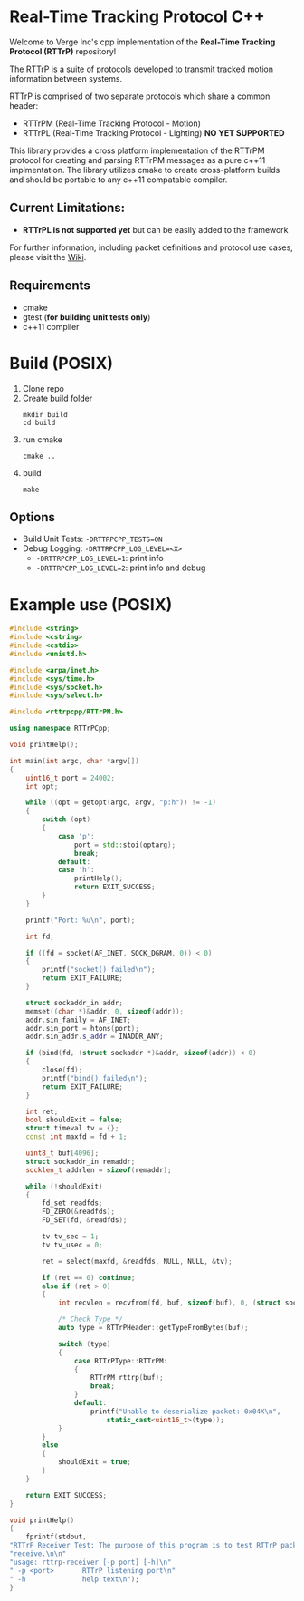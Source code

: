 # Real-Time Tracking Protocol C++
Welcome to Verge Inc's cpp implementation of the **Real-Time Tracking Protocol (RTTrP)** repository!

The RTTrP is a suite of protocols developed to transmit tracked motion information between systems.

RTTrP is comprised of two separate protocols which share a common header:

* RTTrPM (Real-Time Tracking Protocol - Motion)
* RTTrPL (Real-Time Tracking Protocol - Lighting) **NO YET SUPPORTED**

This library provides a cross platform implementation of the RTTrPM protocol for creating and parsing RTTrPM messages as a pure c++11 implmentation. The library utilizes cmake to create cross-platform builds and should be portable to any c++11 compatable compiler.

## Current Limitations:
- **RTTrPL is not supported yet** but can be easily added to the framework

For further information, including packet definitions and protocol use cases, please visit the [Wiki](https://rttrp.github.io/RTTrP-Wiki/).

## Requirements
- cmake
- gtest (**for building unit tests only**)
- c++11 compiler

# Build (POSIX)
1. Clone repo
2. Create build folder
   ```
   mkdir build
   cd build
   ```
3. run cmake
   ```
   cmake ..
   ```
4. build
   ```
   make
   ```

## Options
- Build Unit Tests: `-DRTTRPCPP_TESTS=ON`
- Debug Logging: `-DRTTRPCPP_LOG_LEVEL=<X>`
    - `-DRTTRPCPP_LOG_LEVEL=1`: print info
    - `-DRTTRPCPP_LOG_LEVEL=2`: print info and debug

# Example use (POSIX)
```cpp
#include <string>
#include <cstring>
#include <cstdio>
#include <unistd.h>

#include <arpa/inet.h>
#include <sys/time.h>
#include <sys/socket.h>
#include <sys/select.h>

#include <rttrpcpp/RTTrPM.h>

using namespace RTTrPCpp;

void printHelp();

int main(int argc, char *argv[])
{
    uint16_t port = 24002;
    int opt;

    while ((opt = getopt(argc, argv, "p:h")) != -1)
    {
        switch (opt)
        {
            case 'p':
                port = std::stoi(optarg);
                break;
            default:
            case 'h':
                printHelp();
                return EXIT_SUCCESS;
        }
    }

    printf("Port: %u\n", port);

    int fd;

    if ((fd = socket(AF_INET, SOCK_DGRAM, 0)) < 0)
    {
        printf("socket() failed\n");
        return EXIT_FAILURE;
    }

    struct sockaddr_in addr;
    memset((char *)&addr, 0, sizeof(addr));
    addr.sin_family = AF_INET;
    addr.sin_port = htons(port);
    addr.sin_addr.s_addr = INADDR_ANY;

    if (bind(fd, (struct sockaddr *)&addr, sizeof(addr)) < 0)
    {
        close(fd);
        printf("bind() failed\n");
        return EXIT_FAILURE;
    }

    int ret;
    bool shouldExit = false;
    struct timeval tv = {};
    const int maxfd = fd + 1;

    uint8_t buf[4096];
    struct sockaddr_in remaddr;
    socklen_t addrlen = sizeof(remaddr);

    while (!shouldExit)
    {
        fd_set readfds;
        FD_ZERO(&readfds);
        FD_SET(fd, &readfds);

        tv.tv_sec = 1;
        tv.tv_usec = 0;

        ret = select(maxfd, &readfds, NULL, NULL, &tv);

        if (ret == 0) continue;
        else if (ret > 0)
        {
            int recvlen = recvfrom(fd, buf, sizeof(buf), 0, (struct sockaddr *)&remaddr, &addrlen);

            /* Check Type */
            auto type = RTTrPHeader::getTypeFromBytes(buf);

            switch (type)
            {
                case RTTrPType::RTTrPM:
                {
                    RTTrPM rttrp(buf);
                    break;
                }
                default:
                    printf("Unable to deserialize packet: 0x04X\n",
                        static_cast<uint16_t>(type));
            }
        }
        else
        {
            shouldExit = true;
        }
    }

    return EXIT_SUCCESS;
}

void printHelp()
{
    fprintf(stdout,
"RTTrP Receiver Test: The purpose of this program is to test RTTrP packet\n"
"receive.\n\n"
"usage: rttrp-receiver [-p port] [-h]\n"
" -p <port>       RTTrP listening port\n"
" -h              help text\n");
}
```
